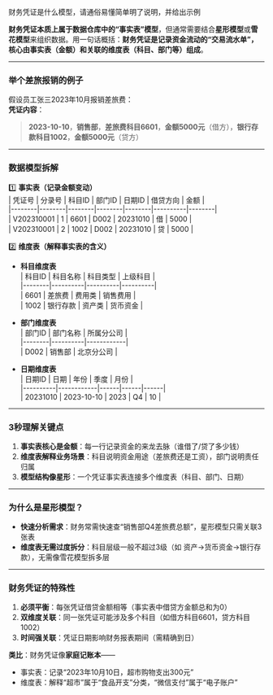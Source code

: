 
财务凭证是什么模型，请通俗易懂简单明了说明，并给出示例

**财务凭证本质上属于数据仓库中的“事实表”模型**，但通常需要结合**星形模型**或**雪花模型**来组织数据。用一句话概括：**财务凭证是记录资金流动的“交易流水单”，核心由事实表（金额）和关联的维度表（科目、部门等）组成**。

---

### **举个差旅报销的例子**  
假设员工张三2023年10月报销差旅费：  
**凭证内容**：  
> **2023-10-10**，**销售部**，**差旅费科目6601**，**金额5000元**（借方），**银行存款科目1002**，**金额5000元**（贷方）

---

### **数据模型拆解**  
1️⃣ **事实表（记录金额变动）**  
| 凭证号 | 分录号 | 科目ID | 部门ID | 日期ID | 借贷方向 | 金额   |  
|--------|--------|--------|--------|--------|----------|--------|  
| V202310001 | 1      | 6601   | D002   | 20231010 | 借      | 5000   |  
| V202310001 | 2      | 1002   | D002   | 20231010 | 贷      | 5000   |  

2️⃣ **维度表（解释事实表的含义）**  
- **科目维度表**  
  | 科目ID | 科目名称 | 科目类型 | 上级科目 |  
  |--------|----------|----------|----------|  
  | 6601   | 差旅费   | 费用类   | 销售费用 |  
  | 1002   | 银行存款 | 资产类   | 货币资金 |  

- **部门维度表**  
  | 部门ID | 部门名称 | 所属分公司 |  
  |--------|----------|------------|  
  | D002   | 销售部   | 北京分公司 |  

- **日期维度表**  
  | 日期ID   | 日期       | 年份 | 季度 | 月份 |  
  |----------|------------|------|------|------|  
  | 20231010 | 2023-10-10 | 2023 | Q4   | 10   |  

---

### **3秒理解关键点**  
1. **事实表核心是金额**：每一行记录资金的来龙去脉（谁借了/贷了多少钱）  
2. **维度表解释业务场景**：科目说明资金用途（差旅费还是工资），部门说明责任归属  
3. **模型结构像星形**：一个凭证事实表连接多个维度表（科目、部门、日期）  

---

### **为什么是星形模型？**  
- **快速分析需求**：财务常需快速查“销售部Q4差旅费总额”，星形模型只需关联3张表  
- **维度表无需过度拆分**：科目层级一般不超过3级（如 资产→货币资金→银行存款），无需像雪花模型拆多层  

---

### **财务凭证的特殊性**  
1. **必须平衡**：每张凭证借贷金额相等（事实表中借贷方金额总和为0）  
2. **双维度关联**：同一张凭证可能涉及多个科目（如借方科目6601，贷方科目1002）  
3. **时间强关联**：凭证日期影响财务报表期间（需精确到日）  

**类比**：财务凭证像**家庭记账本**——  
- 事实表：记录“2023年10月10日，超市购物支出300元”  
- 维度表：解释“超市”属于“食品开支”分类，“微信支付”属于“电子账户”
